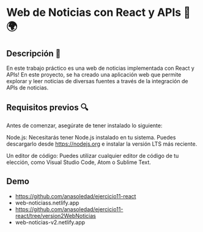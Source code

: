 # Web de Noticias con React y APIs 📰🌍

## Descripción 📝

En este trabajo práctico es una web de noticias implementada con React y APIs! En este proyecto, se ha creado una aplicación web que permite explorar y leer noticias de diversas fuentes a través de la integración de APIs de noticias. 

## Requisitos previos 🔍
Antes de comenzar, asegúrate de tener instalado lo siguiente:

Node.js: Necesitarás tener Node.js instalado en tu sistema. Puedes descargarlo desde https://nodejs.org e instalar la versión LTS más reciente.

Un editor de código: Puedes utilizar cualquier editor de código de tu elección, como Visual Studio Code, Atom o Sublime Text.

## Demo
- https://github.com/anasoledad/ejercicio11-react
- web-noticiass.netlify.app
- https://github.com/anasoledad/ejercicio11-react/tree/version2WebNoticias
- web-noticias-v2.netlify.app


